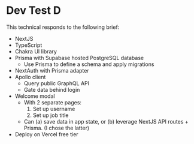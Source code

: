# Dev Test D

This technical responds to the following brief:

* NextJS
* TypeScript
* Chakra UI library
* Prisma with Supabase hosted PostgreSQL database
  * Use Prisma to define a schema and apply migrations
* NextAuth with Prisma adapter
* Apollo client
  * Query public GraphQL API
  * Gate data behind login
* Welcome modal
  * With 2 separate pages:
    1. Set up username
    2. Set up job title
  * Can (a) save data in app state, or (b) leverage NextJS API routes + Prisma. (I chose the latter)
* Deploy on Vercel free tier
